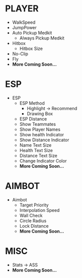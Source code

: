 # PLAYER
  - WalkSpeed
  - JumpPower
  - Auto Pickup Medkit
    - Always Pickup Medkit
  - Hitbox
    - Hitbox Size
  - No-Clip
  - Fly
  - **More Coming Soon...**
# ESP
  - ESP
    - ESP Method
      - Highlight -> Recommend
      - Drawing Box
    - ESP Distance
    - Show Teammates
    - Show Player Names
    - Show health Indicator
    - Show Distance Indicator
    - Name Text Size
    - Health Text Size
    - Distance Text Size
    - Change Indicator Color
    - **More Coming Soon...**
# AIMBOT
- Aimbot
  - Target Priority
  - Interpolation Speed
  - Wall Check
  - Circle Radius
  - Lock Distance
  - **More Coming Soon...**
# MISC
- Stats -> ASS
- **More Coming Soon...**
